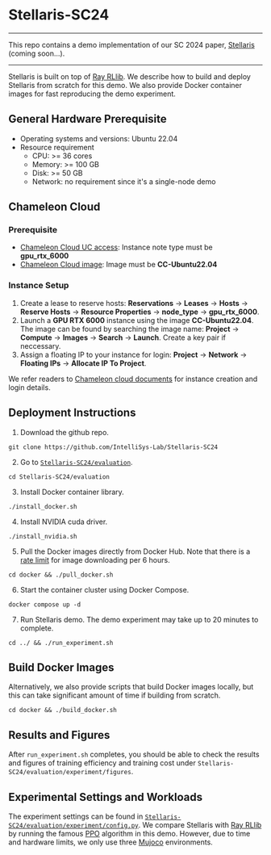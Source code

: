 <!--
#
# Licensed to the Apache Software Foundation (ASF) under one or more
# contributor license agreements.  See the NOTICE file distributed with
# this work for additional information regarding copyright ownership.
# The ASF licenses this file to You under the Apache License, Version 2.0
# (the "License"); you may not use this file except in compliance with
# the License.  You may obtain a copy of the License at
#
#     http://www.apache.org/licenses/LICENSE-2.0
#
# Unless required by applicable law or agreed to in writing, software
# distributed under the License is distributed on an "AS IS" BASIS,
# WITHOUT WARRANTIES OR CONDITIONS OF ANY KIND, either express or implied.
# See the License for the specific language governing permissions and
# limitations under the License.
#
-->

# Stellaris-SC24

----

This repo contains a demo implementation of our SC 2024 paper, [Stellaris](https://github.com/IntelliSys-Lab/Stellaris-SC24) (coming soon...). 

----

Stellaris is built on top of [Ray RLlib](https://github.com/apache/openwhisk). We describe how to build and deploy Stellaris from scratch for this demo. We also provide Docker container images for fast reproducing the demo experiment.

## General Hardware Prerequisite
- Operating systems and versions: Ubuntu 22.04
- Resource requirement
  - CPU: >= 36 cores
  - Memory: >= 100 GB
  - Disk: >= 50 GB
  - Network: no requirement since it's a single-node demo

## Chameleon Cloud

### Prerequisite

- [Chameleon Cloud UC access](https://chi.uc.chameleoncloud.org/): Instance note type must be **gpu_rtx_6000**
- [Chameleon Cloud image](https://chi.uc.chameleoncloud.org/project/images): Image must be **CC-Ubuntu22.04**

### Instance Setup

1. Create a lease to reserve hosts: **Reservations** -> **Leases** -> **Hosts** -> **Reserve Hosts** -> **Resource Properties** -> **node_type** -> **gpu_rtx_6000**.
2. Launch a **GPU RTX 6000** instance using the image **CC-Ubuntu22.04**. The image can be found by searching the image name: **Project** -> **Compute** -> **Images** -> **Search** -> **Launch**. Create a key pair if neccessary.
2. Assign a floating IP to your instance for login: **Project** -> **Network** -> **Floating IPs** -> **Allocate IP To Project**. 

We refer readers to [Chameleon cloud documents](https://chameleoncloud.readthedocs.io/en/latest/getting-started/index.html) for instance creation and login details.

## Deployment Instructions

1. Download the github repo.
```
git clone https://github.com/IntelliSys-Lab/Stellaris-SC24
```
2. Go to [`Stellaris-SC24/evaluation`](https://github.com/IntelliSys-Lab/Stellaris-SC24/tree/master/evaluation).
```
cd Stellaris-SC24/evaluation
```
3. Install Docker container library.
```
./install_docker.sh
```
4. Install NVIDIA cuda driver.
```
./install_nvidia.sh
```
5. Pull the Docker images directly from Docker Hub. Note that there is a [rate limit](https://docs.docker.com/docker-hub/download-rate-limit/) for image downloading per 6 hours. 
```
cd docker && ./pull_docker.sh
```
6. Start the container cluster using Docker Compose.
```
docker compose up -d
```
7. Run Stellaris demo. The demo experiment may take up to 20 minutes to complete.
```
cd ../ && ./run_experiment.sh
```

## Build Docker Images

Alternatively, we also provide scripts that build Docker images locally, but this can take significant amount of time if building from scratch.
```
cd docker && ./build_docker.sh
```

## Results and Figures

After `run_experiment.sh` completes, you should be able to check the results and figures of training efficiency and training cost under `Stellaris-SC24/evaluation/experiment/figures`.

## Experimental Settings and Workloads

The experiment settings can be found in [`Stellaris-SC24/evaluation/experiment/config.py`](https://github.com/IntelliSys-Lab/Stellaris-SC24/tree/master/evaluation/experiment/config.py). We compare Stellaris with [Ray RLlib](https://docs.ray.io/en/latest/rllib/index.html) by running the famous [PPO](https://arxiv.org/abs/1707.06347) algorithm in this demo. However, due to time and hardware limits, we only use three [Mujoco](https://github.com/openai/mujoco-py) environments.

